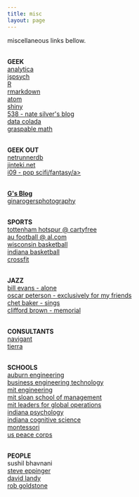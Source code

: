 ```yaml
---
title: misc
layout: page
---
```

miscellaneous links bellow.

<br><b>GEEK</b> <br>
<a href="http://www.lumina.com/">analytica</a> <br>
<a href="http://www.jspsych.org/">jspsych</a> <br>
<a href="https://www.r-project.org/">R</a> <br>
<a href="http://rmarkdown.rstudio.com/">rmarkdown</a> <br>
<a href="https://atom.io/">atom</a> <br>
<a href="https://shiny.rstudio.com/">shiny</a> <br>
<a href="https://fivethirtyeight.com/">538 - nate silver's blog</a> <br>
<a href="http://datacolada.org/">data colada</a> <br>
<a href="https://graspablemath.com/">graspable math</a> <br>

<br> <b>GEEK OUT</b> <br>
<a href="https://netrunnerdb.com/">netrunnerdb</a> <br>
<a href="https://www.jinteki.net/">jinteki.net</a> <br>
<a href="http://io9.gizmodo.com/">i09 - pop scifi/fantasy/a> <br>

<br><b>G's Blog</b> <br>
<a href="www.ginarogersphotography.com">ginarogersphotography</a> <br>

<br> <b>SPORTS</b> <br>
<a href="www.cartilagefreecaptain.com">tottenham hotspur @ cartyfree</a> <br>
<a href="http://www.al.com/auburnfootball">au football @ al.com</a> <br>
<a href="http://www.uwbadgers.com/schedule.aspx?path=mbball">wisconsin basketball</a> <br>
<a href="http://iuhoosiers.com/schedule.aspx?path=mbball">indiana basketball</a> <br>
<a href="http://www.crossfit.com">crossfit</a> <br>

<br> <b>JAZZ</b> <br>
<a href="https://itunes.apple.com/us/album/alone-remastered/id417149">bill evans - alone</a> <br>
<a href="https://itunes.apple.com/ca/album/exclusively-for-my-friends/id3451905">oscar peterson - exclusively for my friends</a> <br>
<a href="https://itunes.apple.com/us/album/chet-baker-sings/id724560722">chet baker - sings</a> <br>
<a href="https://itunes.apple.com/us/album/memorial-album-the-rudy-van-gelder-edi">clifford brown - memorial</a> <br>

<br><b>CONSULTANTS</b> <br>
<a href="https://www.navigant.com/">navigant</a> <br>
<a href="http://www.tierrarc.com/">tierra</a> <br>

<br> <b>SCHOOLS</b> <br>
<a href="http://www.eng.auburn.edu/">auburn engineering </a> <br>
<a href="http://www.eng.auburn.edu/research/centers/twc/bet-program/index.html">business engineering technology</a> <br>
<a href="http://engineering.mit.edu/">mit engineering</a> <br>
<a href="http://mitsloan.mit.edu/">mit sloan school of management</a> <br>
<a href="https://lgo.mit.edu/">mit leaders for global operations</a> <br>
<a href="http://psych.indiana.edu/">indiana psychology</a> <br>
<a href="http://www.cogs.indiana.edu/">indiana cognitive science</a> <br>
<a href="https://en.wikipedia.org/wiki/Montessori_education">montessori</a> <br>
<a href="https://www.peacecorps.gov/">us peace corps</a> <br>


<br> <b>PEOPLE</b> <br>
<a> sushil bhavnani </a> <br>
<a href="http://web.mit.edu/eppinger/www/SDE-MIT/Home.html">steve eppinger</a> <br>
<a href="https://davidlandy.net/">david landy</a> <br>
<a href="http://www.indiana.edu/~pcl/">rob goldstone</a> <br>

